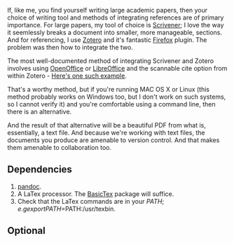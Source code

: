 If, like me, you find yourself writing large academic papers, then your choice of writing tool and methods of integrating references are of primary importance. For large papers, my tool of choice is [Scrivener](https://www.literatureandlatte.com/scrivener.php); I love the way it seemlessly breaks a document into smaller, more manageable, sections. And for referencing, I use [Zotero](https://www.zotero.org/) and it's fantastic [Firefox](https://www.mozilla.org/en-GB/firefox/new/) plugin. The problem was then how to integrate the two. 

The most well-documented method of integrating Scrivener and Zotero involves using [OpenOffice](https://www.openoffice.org/) or [LibreOffice](https://www.libreoffice.org/) and the scannable cite option from within Zotero - [Here's one such example](http://thedigitalresearcher.com/how-to-use-zotero-with-scrivener/). 

That's a worthy method, but if you're running MAC OS X or Linux (this method probably works on Windows too, but I don't work on such systems, so I cannot verify it) and you're comfortable using a command line, then there is an alternative. 

And the result of that alternative will be a beautiful PDF from what is, essentially, a text file. And because we're working with text files, the documents you produce are amenable to version control. And that makes them amenable to collaboration too.

## Dependencies

1. [pandoc](http://pandoc.org/).
2. A LaTex processor. The [BasicTex](http://www.tug.org/mactex/morepackages.html) package will suffice.
3. Check that the LaTex commands are in your $PATH; e.g export PATH=$PATH:/usr/texbin.

## Optional


